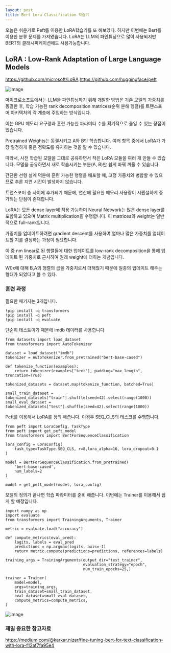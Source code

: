 ```yaml
---
layout: post
title: Bert Lora Classification 학습기
---
```


오늘은 쉬운거로 Peft를 이용한 LoRA학습기를 또 해보았다. 하지만 이번에는 Bert를 이용한 분류 문제를 가져왔습니다. LoRA는 LLM의 파인튜닝으로 많이 사용되지만 BERT의 클래시피케이션에도 사용가능합니다. 

## LoRA : Low-Rank Adaptation of Large Language Models

https://github.com/microsoft/LoRA
https://github.com/huggingface/peft

![image](https://github.com/hypro2/hypro2.github.io/assets/84513149/a1d38968-af68-4dc8-b177-ad262a01984f)

마이크로소프트에서는 LLM을 파인튜닝하기 위해 개발한 방법은 기존 모델의 가중치를 동결한 후, 학습 가능한 rank decomposition matrices(순위 분해 행렬)를 트랜스포머 아키텍처의 각 계층에 주입하는 방식입니다.

이는 GPU 메모리 요구량과 훈련 가능한 파라미터 수를 획기적으로 줄일 수 있는 장점이 있습니다.

Pretrained Weights는 동결시키고 A와 B만 학습합니다. 여러 항목 중에서 LoRA가 가장 일정하게 좋은 정확도를 유지하는 것을 알 수 있습니다.

따라서, 사전 학습된 모델을 그대로 공유하면서 작은 LoRA 모듈을 여러 개 만들 수 있습니다. 모델을 공유하면서 새로 학습시키는 부분(A, B)만 쉽게 바꿔 끼울 수 있습니다.

간단한 선형 설계 덕분에 훈련 가능한 행렬을 배포할 때, 고정 가중치와 병합할 수 있으므로 추론 지연 시간이 발생하지 않습니다.

트랜스포머 층 사이에 추가되기 때문에, 연산에 필요한 메모리 사용량이 시퀀셜하게 증가되는 단점이 존재합니다.

LoRA는 모든 dense layer에 적용 가능하며 Neural Network는 많은 dense layer를 포함하고 있으며 Matrix multiplication을 수행합니다. 이 matrices의 weight는 일반적으로 full-rank입니다.

가중치를 업데이트하려면 gradient descent를 사용하여 얼마나 많은 가중치를 업데이트할 지를 결정하는 과정이 필요합니다.

이 중 nm linear로 된 행렬들에 대한 업데이트를 low-rank decomposition을 통해 업데이트 된 가중치로 근사하여 원래 weight에 더하는 개념입니다.

W0x에 대해 B,A의 행렬의 곱을 가중치로서 더해줬기 때문에 일종의 업데이트 해주는 형태가 되었다고 볼 수 있다. 

### 훈련 과정

필요한 패키지는 3개입니다. 
```
!pip install -q transformers 
!pip install -q peft
!pip install -q evaluate
```

단순히 테스트이기 때문에 imdb 데이터를 사용합니다
```
from datasets import load_dataset
from transformers import AutoTokenizer

dataset = load_dataset("imdb")
tokenizer = AutoTokenizer.from_pretrained("bert-base-cased")

def tokenize_function(examples):
    return tokenizer(examples["text"], padding="max_length", truncation=True)

tokenized_datasets = dataset.map(tokenize_function, batched=True)

small_train_dataset = tokenized_datasets["train"].shuffle(seed=42).select(range(1000))
small_eval_dataset = tokenized_datasets["test"].shuffle(seed=42).select(range(1000))
```

Peft를 이용해서 LoRA를 정의 해줍니다. 이경우 SEQ_CLS의 테스크를 수행합니다. 
```
from peft import LoraConfig, TaskType
from peft import get_peft_model
from transformers import BertForSequenceClassification

lora_config = LoraConfig(
    task_type=TaskType.SEQ_CLS, r=8,lora_alpha=16, lora_dropout=0.1
)

model = BertForSequenceClassification.from_pretrained(
    'bert-base-cased', 
    num_labels=2
)

model = get_peft_model(model, lora_config)
```

모델의 정의가 끝나면 학습 파라미터를 준비 해줍니다. 이번에는 Trainer를 이용해서 쉽게 할 예정입니다. 

```
import numpy as np
import evaluate
from transformers import TrainingArguments, Trainer

metric = evaluate.load("accuracy")

def compute_metrics(eval_pred):
    logits, labels = eval_pred
    predictions = np.argmax(logits, axis=-1)
    return metric.compute(predictions=predictions, references=labels)

training_args = TrainingArguments(output_dir="test_trainer",
                                  evaluation_strategy="epoch",
                                  num_train_epochs=25,)

trainer = Trainer(
    model=model,
    args=training_args,
    train_dataset=small_train_dataset,
    eval_dataset=small_eval_dataset,
    compute_metrics=compute_metrics,
)
```
![image](https://github.com/hypro2/hypro2.github.io/assets/84513149/7354398e-ae8c-4242-8987-1773a3c94a9f)

### 제일 중요한 참고자료
https://medium.com/@karkar.nizar/fine-tuning-bert-for-text-classification-with-lora-f12af7fa95e4

